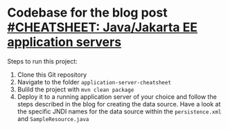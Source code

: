 # Codebase for the blog post [#CHEATSHEET: Java/Jakarta EE application servers](https://rieckpil.de/cheatsheet-java-jakarta-ee-application-servers/)

Steps to run this project:

1. Clone this Git repository
2. Navigate to the folder `application-server-cheatsheet`
3. Bulild the project with `mvn clean package`
4. Deploy it to a running application server of your choice and follow the steps described in the blog for creating the data source. Have a look at the specific JNDI names for the data source within the `persistence.xml` and `SampleResource.java`